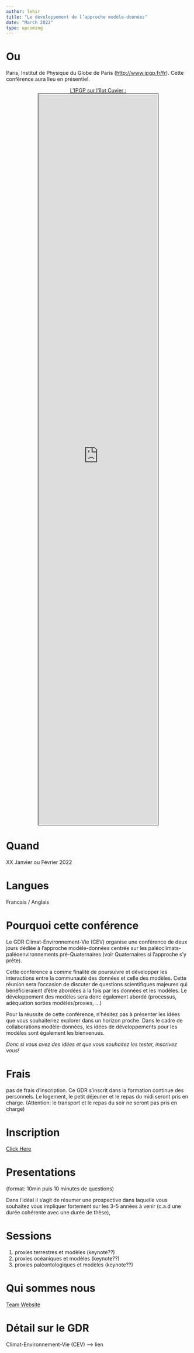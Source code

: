 ```yaml
---
author: lehir
title: "Le développement de l’approche modèle-données"
date: "March 2022"
type: upcoming
---
```


# Ou

Paris, Institut de Physique du Globe de Paris (http://www.ipgp.fr/fr). Cette conférence aura lieu en présentiel.

<div style="display:flex; justify-content:center;align-items:center;flex-direction:column">
<div style="margin-top:0px"><a href="https://goo.gl/maps/jMcT8y5T7XJJSykU9">L'IPGP sur l'îlot Cuvier <i class="fas fa-external-link-alt" style="font-size: 0.75rem;"></i> :</a></div>
<iframe frameborder="0" scrolling="no" marginheight="0" marginwidth="0" src="https://www.openstreetmap.org/export/embed.html?bbox=2.353155612945557%2C48.8437662123281%2C2.3584127426147465%2C48.84579262174698&amp;layer=mapnik&amp;marker=48.84477942728707%2C2.3557841777801514" style="border: 1px solid black;width:65%; height:50vh;"></iframe>
</div>

# Quand

XX Janvier ou Février 2022

# Langues

Francais / Anglais

# Pourquoi cette conférence 
Le GDR Climat-Environnement-Vie (CEV) organise une conférence de deux jours dédiée à l’approche modèle-données centrée sur les paléoclimats- paléoenvironnements pré-Quaternaires (voir Quaternaires si l’approche s’y prête).

Cette conférence a comme finalité de poursuivre et développer les interactions entre la communauté des données et celle des modèles. Cette réunion sera l’occasion de discuter de questions scientifiques majeures qui bénéficieraient d’être abordées à la fois par les données et les modèles. Le développement des modèles sera donc également abordé (processus, adéquation sorties modèles/proxies, ...) 

Pour la réussite de cette conférence, n’hésitez pas à présenter les idées que vous souhaiteriez explorer dans un horizon proche. Dans le cadre de collaborations modèle-données, les idées de développements pour les modèles sont également les bienvenues. 

_Donc si vous avez des idées et que vous souhaitez les tester, inscrivez vous!_

# Frais

pas de frais d’inscription. Ce GDR s’inscrit dans la formation continue des personnels. Le logement, le petit déjeuner et le repas du midi seront pris en charge. (Attention: le transport et le repas du soir ne seront pas pris en charge)

# Inscription

<a href="https://docs.google.com/forms/d/1SVYcRb0iceW-utUnupaifFYKpmN1pNAEvqoahjU9DiI/edit">Click Here <i class="fas fa-external-link-alt" style="font-size: 0.75rem;"></i></a>

# Presentations 

(format: 10min puis 10 minutes de questions)

Dans l’idéal il s’agit de résumer une prospective dans laquelle vous souhaitez vous impliquer fortement sur les 3-5 années à venir (c.a.d une durée cohérente avec une durée de thèse),

# Sessions 
 
1. proxies terrestres et modèles (keynote??)
1. proxies océaniques et modèles (keynote??)
1. proxies paléontologiques et modèles (keynote??)

# Qui sommes nous

<a href="https://cerege-cl.github.io/team">Team Website <i class="fas fa-external-link-alt" style="font-size: 0.75rem;"></i></a>

# Détail sur le GDR
Climat-Environnement-Vie (CEV) --> lien
